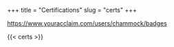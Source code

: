 +++
title = "Certifications"
slug = "certs"
+++

https://www.youracclaim.com/users/chammock/badges


{{< certs >}}